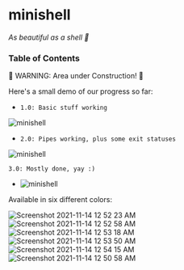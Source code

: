 # minishell

*As beautiful as a shell 🐚*

### Table of Contents

🚧 WARNING: Area under Construction! 🚧

Here's a small demo of our progress so far:

* ``1.0: Basic stuff working``

![minishell](https://user-images.githubusercontent.com/40824677/141175675-41b940ba-7080-4f1f-add5-edaf79ed6b8d.gif)


* ``2.0: Pipes working, plus some exit statuses``

![minishell](https://user-images.githubusercontent.com/40824677/141684153-e2748818-8a01-4cf8-88a6-5ed2624e2ce6.gif)


``3.0: Mostly done, yay :)``

* ![minishell](https://user-images.githubusercontent.com/40824677/142918764-a3fc68c6-aa5e-4f95-91b7-e4878e4248d0.gif)


Available in six different colors:

![Screenshot 2021-11-14 12 52 23 AM](https://user-images.githubusercontent.com/40824677/141662388-c6dee4fc-ae4c-4b87-805a-5e5c0544b184.png)
![Screenshot 2021-11-14 12 52 58 AM](https://user-images.githubusercontent.com/40824677/141662389-0392b7be-7810-47cb-af27-7a328571a13f.png)
![Screenshot 2021-11-14 12 53 18 AM](https://user-images.githubusercontent.com/40824677/141662390-93a5af6f-36b3-4dc8-a505-48ae73558d07.png)
![Screenshot 2021-11-14 12 53 50 AM](https://user-images.githubusercontent.com/40824677/141662391-b76002fb-73c4-4695-8844-b890b8dafce9.png)
![Screenshot 2021-11-14 12 54 15 AM](https://user-images.githubusercontent.com/40824677/141662393-f5dfdce6-61c4-43c0-900c-4c5241182f33.png)
![Screenshot 2021-11-14 12 50 58 AM](https://user-images.githubusercontent.com/40824677/141662319-68cb43c2-aa60-4ac8-b969-3c61d2b8aab0.png)
